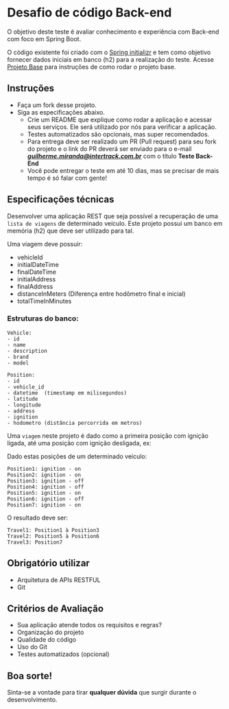 # Desafio de código Back-end

O objetivo deste teste é avaliar conhecimento e experiência com Back-end com foco em Spring Boot.

O código existente foi criado com o [Spring initializr](https://start.spring.io/) e tem como objetivo fornecer dados iniciais em banco (h2) para a realização do teste. Acesse [Projeto Base](docs/projetoBase.md) para instruções de como rodar o projeto base.

## Instruções

- Faça um fork desse projeto.
- Siga as especificações abaixo.
  - Crie um README que explique como rodar a aplicação e acessar seus serviços. Ele será utilizado por nós para verificar a aplicação.
  - Testes automatizados são opcionais, mas super recomendados.
  - Para entrega deve ser realizado um PR (Pull request) para seu fork do projeto e o link do PR deverá ser enviado para o e-mail ***guilherme.miranda@intertrack.com.br*** com o título **Teste Back-End**
  - Você pode entregar o teste em até 10 dias, mas se precisar de mais tempo é só falar com gente!

## Especificações técnicas

Desenvolver uma aplicação REST que seja possível a recuperação de uma `lista de viagens` de determinado veículo. Este projeto possui um banco em memória (h2) que deve ser utilizado para tal.

Uma viagem deve possuir:

- vehicleId
- initialDateTime
- finalDateTime
- initialAddress
- finalAddress
- distanceInMeters (Diferença entre hodômetro final e inicial)
- totalTimeInMinutes

### Estruturas do banco:

```
Vehicle:
- id
- name
- description
- brand
- model

Position:
- id
- vehicle_id
- datetime  (timestamp em milisegundos)
- latitude
- longitude
- address
- ignition
- hodometro (distância percorrida em metros)
```

Uma `viagem` neste projeto é dado como a primeira posição com ignição ligada, até uma posição com ignição desligada, ex:

Dado estas posições de um determinado veículo:

```
Position1: ignition - on
Position2: ignition - on
Position3: ignition - off
Position4: ignition - off
Position5: ignition - on
Position6: ignition - off
Position7: ignition - on
```

O resultado deve ser:

```
Travel1: Position1 à Position3
Travel2: Position5 à Position6
Travel3: Position7
```

## Obrigatório utilizar

- Arquitetura de APIs RESTFUL
- Git

## Critérios de Avaliação

- Sua aplicação atende todos os requisitos e regras?
- Organização do projeto
- Qualidade do código
- Uso do Git
- Testes automatizados (opcional)

## Boa sorte!

Sinta-se a vontade para tirar **qualquer dúvida** que surgir durante o desenvolvimento.
